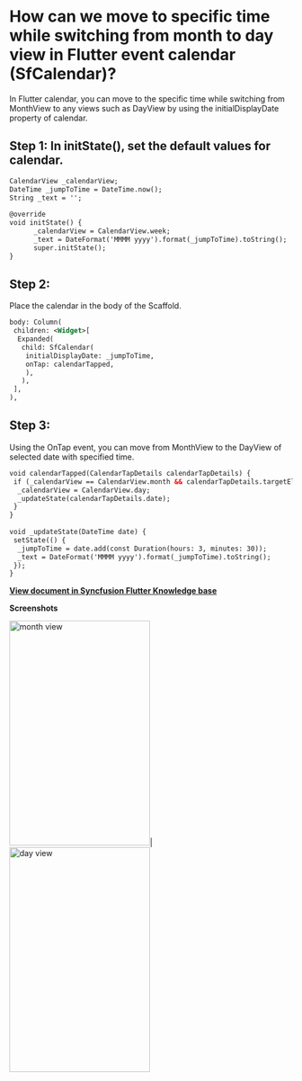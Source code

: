 # How can we move to specific time while switching from month to day view in Flutter event calendar (SfCalendar)?

In Flutter calendar, you can move to the specific time while switching from MonthView to any views such as DayView by using the initialDisplayDate property of calendar.

## Step 1: In initState(), set the default values for calendar.

```xml
CalendarView _calendarView;
DateTime _jumpToTime = DateTime.now();
String _text = '';
 
@override
void initState() {
      _calendarView = CalendarView.week;
      _text = DateFormat('MMMM yyyy').format(_jumpToTime).toString();
      super.initState();
}
``` 

## Step 2:
Place the calendar in the body of the Scaffold. 

```xml
body: Column(
 children: <Widget>[
  Expanded(
   child: SfCalendar(
    initialDisplayDate: _jumpToTime,
    onTap: calendarTapped,
    ),
   ), 
 ],
),
```
## Step 3:
Using the OnTap event, you can move from MonthView to the DayView of selected date with specified time.

```xml
void calendarTapped(CalendarTapDetails calendarTapDetails) {
 if (_calendarView == CalendarView.month && calendarTapDetails.targetElement == CalendarElement.calendarCell) {
  _calendarView = CalendarView.day;
  _updateState(calendarTapDetails.date);
 }
}
 
void _updateState(DateTime date) {
 setState(() {
  _jumpToTime = date.add(const Duration(hours: 3, minutes: 30));
  _text = DateFormat('MMMM yyyy').format(_jumpToTime).toString();
 });
}
```
**[View document in Syncfusion Flutter Knowledge base](https://www.syncfusion.com/kb/10943/how-can-we-move-to-specific-time-while-switching-from-month-to-day-view-in-flutter-event)**

**Screenshots**

<img alt="month view"  src="http://www.syncfusion.com/uploads/user/kb/flut/flut-618/flut-618_img1.png" width="250" height="400" />|
<img alt="day view"  src="http://www.syncfusion.com/uploads/user/kb/flut/flut-618/flut-618_img2.png" width="250" height="400" />
